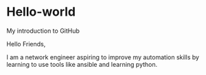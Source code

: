 # Hello-world
My introduction to GitHub

Hello Friends,

I am a network engineer aspiring to improve my automation skills by learning to use tools like ansible and learning python. 
